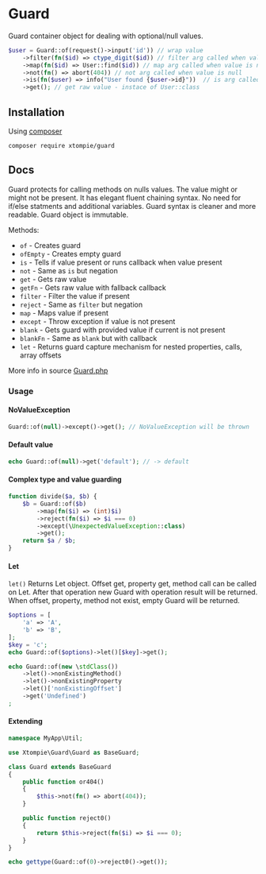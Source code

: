 # Guard

Guard container object for dealing with optional/null values.

```php
$user = Guard::of(request()->input('id')) // wrap value
    ->filter(fn($id) => ctype_digit($id)) // filter arg called when value is not null
    ->map(fn($id) => User::find($id)) // map arg called when value is not null
    ->not(fn() => abort(404)) // not arg called when value is null
    ->is(fn($user) => info("User found {$user->id}"))  // is arg called when value is not null
    ->get(); // get raw value - instace of User::class
```

## Installation

Using [composer](https://getcomposer.org/)

```
composer require xtompie/guard
```

## Docs

Guard protects for calling methods on nulls values. 
The value might or might not be present.
It has elegant fluent chaining syntax.
No need for if/else statments and additional variables. 
Guard syntax is cleaner and more readable.
Guard object is immutable.

Methods:
- `of` - Creates guard
- `ofEmpty` - Creates empty guard
- `is` - Tells if value present or runs callback when value present
- `not` - Same as `is` but negation
- `get` - Gets raw value
- `getFn` - Gets raw value with fallback callback
- `filter` - Filter the value if present
- `reject` - Same as `filter` but negation
- `map` - Maps value if present 
- `except` - Throw exception if value is not present
- `blank` - Gets guard with provided value if current is not present
- `blankFn` - Same as `blank` but with callback
- `let` - Returns guard capture mechanism for nested properties, calls, array offsets

More info in source [Guard.php](blob/master/src/Guard.php)


### Usage

#### NoValueException

```php
Guard::of(null)->except()->get(); // NoValueException will be thrown
```

#### Default value 
```php
echo Guard::of(null)->get('default'); // -> default
```

#### Complex type and value guarding
```php
function divide($a, $b) {
    $b = Guard::of($b)
        ->map(fn($i) => (int)$i)
        ->reject(fn($i) => $i === 0)
        ->except(\UnexpectedValueException::class)
        ->get();
    return $a / $b;
}
```

#### Let

`let()` Returns Let object. Offset get, property get, method call can be called on Let. 
After that operation new Guard with operation result will be returned.
When offset, property, method not exist, empty Guard will be returned.

```php
$options = [
    'a' => 'A',
    'b' => 'B',
];
$key = 'c';
echo Guard::of($options)->let()[$key]->get();
```

```php
echo Guard::of(new \stdClass())
    ->let()->nonExistingMethod()
    ->let()->nonExistingProperty
    ->let()['nonExistingOffset']
    ->get('Undefined')
;
```

#### Extending

```php
namespace MyApp\Util;

use Xtompie\Guard\Guard as BaseGuard;

class Guard extends BaseGuard
{
    public function or404()
    {
        $this->not(fn() => abort(404));
    }

    public function reject0()
    {
        return $this->reject(fn($i) => $i === 0);
    }
}

echo gettype(Guard::of(0)->reject0()->get());
```
